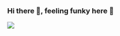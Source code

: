 ### Hi there 👋, feeling funky here 😬



![](https://komarev.com/ghpvc/?username=your-thefunkydude&color=blue)
